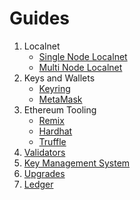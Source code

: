 <!--
order: false
parent:
  order: 5
-->

# Guides

1. Localnet
    * [Single Node Localnet](./localnet/single_node)
    * [Multi Node Localnet](./localnet/multi_node)
2. Keys and Wallets
    * [Keyring](./keys-wallets/keyring)
    * [MetaMask](./keys-wallets/metamask)
3. Ethereum Tooling
    * [Remix](./tools/remix)
    * [Hardhat](./tools/hardhat)
    * [Truffle](./tools/truffle)
4. [Validators](./validators/overview)
5. [Key Management System](./kms/kms)
6. [Upgrades](./upgrades/upgrade_node.md)
7. [Ledger](./ledger/ledger.md)
